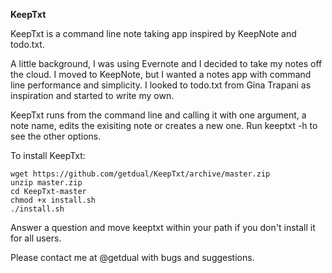 **KeepTxt**

KeepTxt is a command line note taking app inspired by KeepNote and todo.txt.

A little background, I was using Evernote and I decided to take my notes off the cloud. I moved to KeepNote, but I wanted a notes app with command line performance and simplicity. I looked to todo.txt from Gina Trapani as inspiration and started to write my own.

KeepTxt runs from the command line and calling it with one argument, a note name, edits the exisiting note or creates a new one. Run keeptxt -h to see the other options.

To install KeepTxt:

    wget https://github.com/getdual/KeepTxt/archive/master.zip
    unzip master.zip
    cd KeepTxt-master
    chmod +x install.sh
    ./install.sh

Answer a question and move keeptxt within your path if you don't install it for all users.

Please contact me at @getdual with bugs and suggestions.
